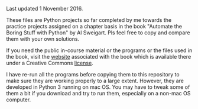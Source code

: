 Last updated 1 November 2016.

These files are Python projects so far completed by me towards the practice projects assigned on a chapter basis in the book "Automate the Boring Stuff with Python" by Al Sweigart. Pls feel free to copy and compare them with your own solutions.  

If you need the public in-course material or the programs or the files used in the book, visit the [website](https://automatetheboringstuff.com/) associated with the book which is available there under a Creative Commons [license](https://creativecommons.org/licenses/by-nc-sa/3.0/legalcode).

I have re-run all the programs before copying them to this repository to make sure they are working properly to a large extent. However, they are developed in Python 3 running on mac OS. You may have to tweak some of them a bit if you download and try to run them, especially on a non-mac OS computer.
